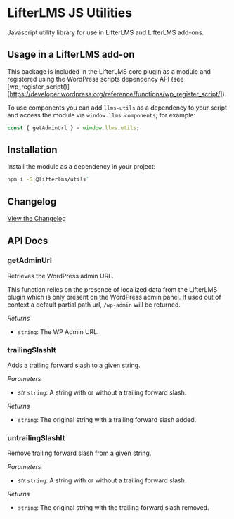# LifterLMS JS Utilities

Javascript utility library for use in LifterLMS and LifterLMS add-ons.

## Usage in a LifterLMS add-on

This package is included in the LifterLMS core plugin as a module and registered using the WordPress scripts dependency API (see [wp_register_script()][https://developer.wordpress.org/reference/functions/wp_register_script/]).

To use components you can add `llms-utils` as a dependency to your script and access the module via `window.llms.components`, for example:

```js
const { getAdminUrl } = window.llms.utils;
```

## Installation

Install the module as a dependency in your project:

```bash
npm i -S @lifterlms/utils`
```

## Changelog

[View the Changelog](./CHANGELOG.md)

## API Docs

<!-- START TOKEN(Autogenerated API docs) -->

### getAdminUrl

Retrieves the WordPress admin URL.

This function relies on the presence of localized data from the LifterLMS plugin which is only
present on the WordPress admin panel. If used out of context a default partial path url, `/wp-admin`
will be returned.

_Returns_

-   `string`: The WP Admin URL.

### trailingSlashIt

Adds a trailing forward slash to a given string.

_Parameters_

-   _str_ `string`: A string with or without a trailing forward slash.

_Returns_

-   `string`: The original string with a trailing forward slash added.

### untrailingSlashIt

Remove trailing forward slash from a given string.

_Parameters_

-   _str_ `string`: A string with or without a trailing forward slash.

_Returns_

-   `string`: The original string with the trailing forward slash removed.


<!-- END TOKEN(Autogenerated API docs) -->
